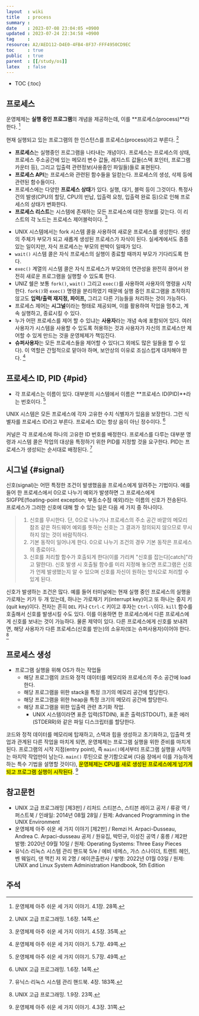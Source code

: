 ```yaml
---
layout  : wiki
title   : process
summary : 
date    : 2023-07-08 23:04:05 +0900
updated : 2023-07-24 22:34:58 +0900
tag     : 
resource: A2/AED112-D4E0-4FB4-8F37-FFF4950CD9EC
toc     : true
public  : true
parent  : [[/study/os]]
latex   : false
---
```

* TOC
{:toc}

## 프로세스

>
운영체제는 **실행 중인 프로그램**의 개념을 제공하는데, 이를 **프로세스(process)**라 한다.
[^three-28]
>
현재 실행되고 있는 프로그램의 한 인스턴스를 프로세스(process)라고 부른다.
[^unix-14]


<span/>

>
- **프로세스**는 실행중인 프로그램을 나타내는 개념이다. 프로세스는 프로세스의 상태, 프로세스 주소공간에 있는 메모리 변수 값들, 레지스트 값들(스택 포인터, 프로그램카운터 등), 그리고 입출력 관련정보(사용중인 파일들)들로 표현된다.
- **프로세스 API**는 프로세스와 관련된 함수들을 일컫는다. 프로세스의 생성, 삭제 등에 관련된 함수들이다.
- 프로세스에는 다양한 **프로세스 상태**가 있다. 실행, 대기, 블럭 등이 그것이다. 특정사건의 발생(CPU의 할당, CPU의 반납, 입출력 요청, 입출력 완료 등)으로 인해 프로세스의 상태가 변화한다.
- **프로세스 리스트**는 시스템에 존재하는 모든 프로세스에 대한 정보를 갖는다. 이 리스트의 각 노드는 프로세스 제어블럭이다.
[^three-35]

<span/>

>
- UNIX 시스템에서는 fork 시스템 콜을 사용하여 새로운 프로세스를 생성한다. 생성의 주체가 부모가 되고 새롭게 생성된 프로세스가 자식이 된다. 실세계에서도 종종 있는 일이지만, 자식 프로세스는 부모의 판박이 일때가 있다.
- `wait()` 시스템 콜은 자식 프로세스의 실행이 종료할 때까지 부모가 기다리도록 한다.
- `exec()` 계열의 시스템 콜은 자식 프로세스가 부모와의 연관성을 완전히 끊어서 완전히 새로운 프로그램을 실행할 수 있도록 한다.
- UNIZ 쉘은 보통 `fork()`, `wait()` 그리고 `exec()`를 사용하여 사용자의 명령을 시작한다. `fork()`와 `exec()` 명령을 분리하였기 때문에 실행 중인 프로그램을 조작하지 않고도 **입력/출력 재지정, 파이프,** 그리고 다른 기능들을 처리하는 것이 가능하다.
- 프로세스 제어는 **시그널**이라는 형태로 제공되며, 이를 활용하여 작업을 멈추고, 계속 실행하고, 종료시킬 수 있다.
- 누가 어떤 프로세스를 제어 할 수 있냐는 **사용자**라는 개념 속에 포함되어 있다. 여러 사용자가 시스템을 사용할 수 있도록 허용하는 것과 사용자가 자신의 프로세스만 제어할 수 있게 만드는 것을 운영체제가 책임진다.
- **슈퍼사용자**는 모든 프로세스들을 제어할 수 있다(그 외에도 많은 일들을 할 수 있다). 이 역할은 간헐적으로 맡아야 하며, 보안상의 이유로 조심스럽게 대처해야 한다.
[^three-49]

## 프로세스 ID, PID {#pid}

>
- 각 프로세스는 이름이 있다. 대부분의 시스템에서 이름은 **프로세스 ID(PID)**라는 번호이다.
[^three-49]

<span/>

>
UNIX 시스템은 모든 프로세스에 각자 고유한 수치 식별자가 있음을 보장한다.
그런 식별자를 프로세스 ID라고 부른다.
프로세스 ID는 항상 음이 아닌 정수이다.
[^unix-14]

<span/>

>
커널은 각 프로세스에 하나의 고유한 ID 번호를 배정한다.
프로세스를 다루는 대부분 명령과 시스템 콜은 작업의 대상을 특정하기 위한 PID를 지정할 것을 요구한다.
PID는 프로세스가 생성되는 순서대로 배정된다.
[^handbook-183]

## 시그널 {#signal}

>
신호(signal)는 어떤 특정한 조건이 발생했음을 프로세스에게 알려주는 기법이다.
예를 들어 한 프로세스에서 0으로 나누기 예외가 발생하면 그 프로세스에게 SIGFPE(floating-point exception; 부동소수점 예외)라는 이름의 신호가 전송된다.
프로세스가 그러한 신호에 대해 할 수 있는 일은 다음 세 가지 중 하나이다.
>
> 1. 신호를 무시한다. 단, 0으로 나누기나 프로세스의 주소 공간 바깥의 메모리 참조 같은 하드웨어 예외를 뜻하는 신호는 그 결과가 정의되지 않으므로 무시하지 않는 것이 바람직하다.
> 2. 기본 동작이 일어나게 한다. 0으로 나누기 조건의 경우 기본 동작은 프로세스의 종료이다.
> 3. 신호를 처리할 함수가 호출되게 한다(이를 가리켜 "신호를 잡는다[catch]"라고 말한다). 신호 발생 시 호출될 함수를 미리 지정해 놓으면 프로그램은 신호가 언제 발생했는지 알 수 있으며 신호를 자신이 원하는 방식으로 처리할 수 있게 된다.
>
신호가 발생하는 조건은 많다.
예를 들어 터미널에는 현재 실행 중인 프로세스의 실행을 가로채는 키가 두 개 있는데, 하나는 가로채기 키(interrupt key)이고 또 하나는 중지 키(quit key)이다.
전자는 흔히 `DEL` 키나 `Ctrl-C` 키이고 후자는 `Ctrl-\`이다.
`kill` 함수를 호출해서 신호를 발생시킬 수도 있다.
이를 이용하면 한 프로세스에서 다른 프로세스에게 신호를 보내는 것이 가능하다.
물론 제약이 있다.
다른 프로세스에게 신호를 보내려면, 해당 사용자가 다른 프로세스(신호를 받는)의 소유자(또는 슈퍼사용자)이어야 한다.
[^unix-23]

## 프로세스 생성

- 프로그램 실행을 위해 OS가 하는 작업들
    - 해당 프로그램의 코드와 정적 데이터를 메모리와 프로세스의 주소 공간에 load한다.
    - 해당 프로그램을 위한 stack을 특정 크기의 메모리 공간에 할당한다.
    - 해당 프로그램을 위한 heap을 특정 크기의 메모리 공간에 할당한다.
    - 해당 프로그램을 위한 입출력 관련 초기화 작업.
        - UNIX 시스템이라면 표준 입력(STDIN), 표준 출력(STDOUT), 표준 에러(STDERR)와 같은 파일 디스크립터를 할당한다.

>
코드와 정적 데이터를 메모리에 탑재하고, 스택과 힙을 생성하고 초기화하고, 입출력 셋업과 관계된 다른 작업을 마치게 되면, 운영체제는 프로그램 실행을 위한 준비를 마치게 된다.
프로그램의 시작 지점(entry point), 즉 `main()`에서부터 프로그램 실행을 시작하는 마지막 작업만이 남는다.
`main()` 루틴으로 분기함으로써 (다음 장에서 이를 가능하게 하는 특수 기법을 설명할 것이다), <mark>운영체제는 CPU를 새로 생성된 프로세스에게 넘기게 되고 프로그램 실행이 시작된다</mark>.
[^three-31]

## 참고문헌

- UNIX 고급 프로그래밍 [제3판] / 리처드 스티븐스, 스티븐 레이고 공저 / 류광 역 / 퍼스트북 / 인쇄일: 2014년 08월 28일 / 원제: Advanced Programming in the UNIX Environment
- 운영체제 아주 쉬운 세 가지 이야기 [제2판] / Remzi H. Arpaci-Dusseau, Andrea C. Arpaci-dusseau 공저 / 원유집, 박민규, 이성진 공역 / 홍릉 / 제2판 발행: 2020년 09월 10일 / 원제: Operating Systems: Three Easy Pieces
- 유닉스·리눅스 시스템 관리 핸드북 5/e / 에비 네메스, 가스 스나이더, 트렌트 헤인, 벤 웨일리, 댄 맥킨 저 외 2명 / 에이콘출판사 / 발행: 2022년 01월 03일 / 원제: UNIX and Linux System Administration Handbook, 5th Edition

## 주석

[^three-28]: 운영체제 아주 쉬운 세 가지 이야기. 4.1장. 28쪽.
[^three-31]: 운영체제 아주 쉬운 세 가지 이야기. 4.3장. 31쪽.
[^three-35]: 운영체제 아주 쉬운 세 가지 이야기. 4.5장. 35쪽.
[^three-49]: 운영체제 아주 쉬운 세 가지 이야기. 5.7장. 49쪽.
[^unix-14]: UNIX 고급 프로그래밍. 1.6장. 14쪽.
[^unix-23]: UNIX 고급 프로그래밍. 1.9장. 23쪽.
[^handbook-183]: 유닉스·리눅스 시스템 관리 핸드북. 4장. 183쪽.

